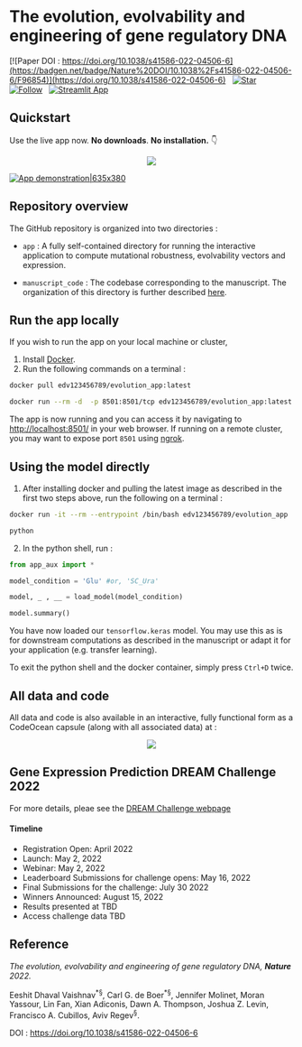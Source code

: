 

# The evolution, evolvability and engineering of gene regulatory DNA


[![Paper DOI : https://doi.org/10.1038/s41586-022-04506-6](https://badgen.net/badge/Nature%20DOI/10.1038%2Fs41586-022-04506-6/F96854)](https://doi.org/10.1038/s41586-022-04506-6) &nbsp; [![Star](https://img.shields.io/github/stars/1edv/evolution.svg?logo=github&style=social)](https://github.com/1edv/evolution) &nbsp; [![Follow](https://badgen.net/badge/twitter/Eeshit%20Dhaval%20Vaishnav)](https://twitter.com/i/user/1349259546) &nbsp; [![Streamlit App](https://static.streamlit.io/badges/streamlit_badge_black_white.svg)](https://1edv.github.io/evolution/)



## Quickstart
Use the live app now. __No downloads__. __No installation.__ 👇 
<p align = 'center'>
<a href='https://1edv.github.io/evolution/'><img align="center" src="https://img.icons8.com/nolan/96/artificial-intelligence.png"/></a>  

</p>

[comment]: <> (<a href=https://1edv.github.io/evolution/><img src="https://img.icons8.com/nolan/96/artificial-intelligence.png"/></a>) 

[![App demonstration|635x380](demo.gif)](https://evolution-app-vbxxkl6a7a-ue.a.run.app/)


## Repository overview
The GitHub repository is organized into two directories : 
- ```app``` : A fully self-contained directory for running the interactive application to compute mutational robustness, evolvability vectors and expression.

- ```manuscript_code``` : The codebase corresponding to the manuscript. The organization of this directory is further described [here](manuscript_code/README.md).


## Run the app locally
If you wish to run the app on your local machine or cluster, 

1. Install [Docker](https://docs.docker.com/get-docker/).
2. Run the following commands on a terminal :
```bash
docker pull edv123456789/evolution_app:latest

docker run --rm -d  -p 8501:8501/tcp edv123456789/evolution_app:latest
```
The app is now running and you can access it by navigating to [http://localhost:8501/](http://localhost:8501/) in your web browser. If running on a remote cluster, you may want to expose port ```8501``` using [ngrok](https://ngrok.com/).

## Using the model directly
1. After installing docker and pulling the latest image as described in the first two steps above, run the following on a terminal :
```bash
docker run -it --rm --entrypoint /bin/bash edv123456789/evolution_app

python
```

2. In the python shell, run :
```python
from app_aux import *

model_condition = 'Glu' #or, 'SC_Ura'

model, _ , __ = load_model(model_condition) 

model.summary()
```

You have now loaded our ```tensorflow.keras``` model. You may use this as is for downstream computations as described in the manuscript or adapt it for your application (e.g. transfer learning). 

To exit the python shell and the docker container, simply press ```Ctrl+D``` twice.

## All data and code
All data and code is also available in an interactive, fully functional form as a CodeOcean capsule (along with all associated data) at :
<p align = 'center'>
<a href='https://codeocean.com/capsule/8020974/tree/v1'><img align="center" src="https://img.icons8.com/nolan/96/artificial-intelligence.png"/></a>  
</p>

## Gene Expression Prediction DREAM Challenge 2022
For more details, pleae see the <a href='https://synapse.org/#!Synapse:syn28469146/wiki/617075'>DREAM Challenge webpage</a> 

#### Timeline
  - Registration Open: April 2022
  - Launch: May 2, 2022
  - Webinar: May 2, 2022
  - Leaderboard Submissions for challenge opens: May 16, 2022
  - Final Submissions for the challenge: July 30 2022
  - Winners Announced: August 15, 2022
  - Results presented at TBD
  - Access challenge data TBD

## Reference 

_The evolution, evolvability and engineering of gene regulatory DNA, <b>Nature</b> 2022._

Eeshit Dhaval Vaishnav<sup>\*§</sup>,  Carl G. de Boer<sup>\*§</sup>, Jennifer Molinet, Moran Yassour, Lin Fan, Xian Adiconis, Dawn A. Thompson, Joshua Z. Levin, Francisco A. Cubillos, Aviv Regev<sup>§</sup>. 

DOI : https://doi.org/10.1038/s41586-022-04506-6




